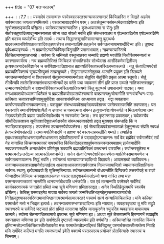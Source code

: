 +++
title = "07 मत्तः परतरम्"

+++
।।7.7।। यस्मादेवं तस्मान्मत्तः परमेस्वरात्परतरमन्यत्कारणान्तरं
किंचिन्नास्ति न विद्यते अहमेव सर्वस्मात्परः जगत्कारणमित्यर्थः।
परतराभावप्रदर्शनेन परम्। अतःसेतून्मानसंबन्धभेदव्यपदेशेभ्यः इति
सूत्रोक्ताशङ्कापि परिहृता। परमेश्वरात्परमन्यदस्ति। कुतःअयमात्मा स सेतुः
इति सेतोश्चतुष्पादित्याद्युन्मानस्यसता सोभ्य तदा संपन्नो भवति इति
संबन्धस्यअथ य एोऽन्तरादित्येय एषोऽन्तरक्षिणि इति भदस्य व्यपदेशेभ्य इति
तदर्थः। तथाच सिद्धान्तसूत्राणिसामान्यात्तु बुद्य्धर्थः
पादवत्स्थानविशेषात्प्रकाशादिवत्उपपत्तेश्च तथान्यप्रतिषेधात्अनेन
सर्वगतत्वमायामशब्दीदिभ्यः इति। तुशब्दः पूर्वपक्षव्यावृत्त्यर्थः। न
ब्राह्मणोऽन्यात्किंचिद्भवितुमर्हति प्रमाणाभावात्। नह्यन्यस्यास्तित्वे
किंचित्प्रमाणमुपलभामहे। सर्वस्य हि जनिमतो वस्तुजातस्य जन्मादि ब्रह्मणो
भवतीति निर्धारितमनन्यत्वं च कारणात्कार्यस्य। नच ब्रह्मव्यतिरिक्तं
किंचिदजं संभवतिसदेव सोभ्येदमग्र आसीदेकमेवाद्वितीयम्
इत्यवधारणादेकविज्ञानेन च सर्वविज्ञानप्रतिज्ञानान्न
ब्रह्मव्यतिरिक्तवस्त्वस्तित्वमवकल्पते। नतु सेत्वादिव्यपदेशो
ब्रह्मव्यतिरिक्तत्वं सूचयतीत्युक्तं तत्प्रत्युच्यते।
सेतुसामान्यात्सेतुशब्द आत्मनि प्रयुक्त इति श्लिष्यते जगतस्तन्मर्यादानां
च विधारकत्वं सेतुसामान्यमात्मनोऽतः सेतुरिव सेतुरिति प्रकृत आत्मा
स्तूयते। सेतुं तीर्त्वेत्यपि तरतेरतिक्रमासंभवात्प्राप्नोत्यर्थे एव
वर्तते यथा व्याकरणं तीर्ण इति प्राप्त उच्यते नातिक्रान्तस्तद्वत्
उन्मादव्यपदेशोऽपि न ब्रह्मव्यरिरिक्तवस्त्वस्तित्वप्रतिपत्त्यर्थः किंतु
बुद्य्धर्थ उपासनार्थः पादवत्। यथा मनआकाशयोरध्यात्ममधितैवतं च
ब्रह्मप्रतीकयोराम्रातयोश्चत्वारो वाक्प्राणचक्षुःश्रोत्राणीति
सनःसंबन्धिनः पादाः कल्पिताः चत्वारश्चाग्निवायुसूर्यदिशः आकाशसंबन्धिनः
आध्यानाय तद्वत्। यद्वा व्यवहाराय कार्षापणपादविभागकल्पनावत्। यदप्युक्तं
संबन्धव्यपदेशाद्भेदव्यपदेशाच्च परमेश्वरात्परमिति तदप्यसत्। यत एकस्यापि
स्थानविशेषापेक्षयैतौ य उपशमः स परमात्मना संबन्ध इत्युपाध्यपेक्षयोपचर्यते
न मितत्वापेक्षया तथा भेदव्यपदेशोऽपि ब्रह्मण उपाधिभेदापेक्षयैव न
स्वरुपभेदा पेक्षया। तत्र दृष्टान्तमाह प्रकाशवत्। यथैकस्यैव
सौर्यादिप्रकाशस्य सूचीपाशादिषूपाध्यपेक्षस्यैव संबन्धभदव्यपदेशो तद्वत्
मुख्यएव संबन्धादिः किं न स्यादित्याशङ्क्याह। उपपत्तेश्च
उपचारस्यैवोपपत्तेश्च। एवं सेत्वादिव्यपदेशान्तपरपक्षे हेतूनुन्मथ्य
संप्रति स्वपक्षं हेत्वन्तरेणोपसंहरति। तथान्यपर्तिषेधादपि न ब्रह्मणः परं
बस्त्वन्तरमस्तीति गम्यते। तथाहिस एवाधस्तादहमेवाधस्तादात्मैवाधस्तात्स
एवोपरिष्टात्सर्वं तं पदादाद्योऽन्यत्रात्मनः सर्वं वेद ब्रह्मैवेदं
सर्वमात्मैवेदं सर्वं नेह नानास्ति किंचनयस्मात्परं नापरमस्ति
किंचित्तदेतद्ब्रह्मापूर्वमनपरमनन्तरमबाह्मम् इत्येवमादीनि स्वप्रकरणस्थानि
अन्यार्थत्वेन परिणेतुम शक्यानि ब्रह्मव्यतिरिक्तं वस्त्वन्तरं वारयन्ति।
सर्वान्तरश्रुतेश्च न परमात्मनोऽन्तरोऽन्य आत्मास्तीत्यवधार्यते। अनेन
सेत्वादिव्यपदेशनिराकरणेनान्यप्रतिषेधसमाश्रयणेन च सर्वगतत्वमप्यात्मनः
सिद्धं भवति। सर्वगतत्वं चास्यायामशब्दादिभ्यो विज्ञायते। आयामशब्दो
व्यापिवचनः। यावान्वायमाकाशस्तावानेषोऽन्तर्हृदय आकाशःआकाशवत्सर्वगतश्च
नित्यःज्यायान्दिवो ज्यायानन्तरिक्षात्नित्यः सर्वगतः स्थाणुः इत्येवमादयो
हि श्रुतिस्मृतिन्यायाः सर्वगतत्वमात्मनो बोधयन्तीति दिग्विजये
उत्तरगोग्रहे च राज्ञो भीष्मादींश्च विजित्य धनमाहृतवतस्त्वत्तः परतर
एतादृशकर्मकर्ताऽन्यो यथा नास्ति तथा मत्तः परमन्यज्जगत्कारणं नास्तीति
ध्वनयन्संबोधयति धनंजयेति। यत एवं तस्मान्मयि परमेश्वरे सर्वमिदं
कार्यकारणात्मकं जगत्प्रोतं ग्रथितं यथा सूत्रे मणिगणा ग्रथितास्तद्वत्।
अनेन स्थितिहेतुस्वमपि स्वस्यैव दर्शितम्। केचित्तु यस्मादहमेव मायया
सर्वस्य जगतो जन्मस्थितिभङ्गहेतुस्तस्मात्परमार्थतो
निखिलदृश्याकारपरिणतमायाधिष्ठानात्परमार्थसत्यात्परतरं परमार्थ सत्यं
अन्यात्किंचिन्नास्ति। मयि कल्पितं परमार्थतो मत्तो न भिद्यत
इत्यर्थः। तदनन्यत्वमारम्भणशब्दादिभ्यः इति न्यायात्। व्यवहारदृष्ट्या तु
मयि सद्रूपे स्फरणरुपे च सर्वमिदं जटजातं प्रोतं ग्रथितं मत्सत्तया सदिव
मत्सफुरणेन स्फुरदिव व्यवहाराय मायामयाय कल्पते। सर्वस्य
चैतन्यगथितत्वमात्रे दृष्टान्तः सूत्रे मणिगणा इव। अथवा सूत्रे तैजसात्मनि
हिरण्यगर्भे स्वप्रदृशि स्वप्नप्राप्ता मणिगणा इव इति सर्वांशेऽपि
दृष्टान्तो व्याख्यायेय इति वर्णयन्ति। अस्मिन्पक्षेनेह नानास्ति किंचन
इतिवन्मत्तोऽन्यत्किंचिन्नास्तीत्येतावतैव मत्तः परमार्थसतोऽन्यद्भिन्नं
किंचिद्वस्तु परमार्थसन्नास्तीत्यर्थस्य निर्वाहे मयि सर्वमिदं कल्पितं
मनसि स्वप्नपदार्था इवेति वक्तव्ये परतरपदस्य प्रयोजनं प्रोतमित्यादेः
स्वारस्यं च चिन्त्यम्।
